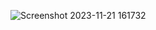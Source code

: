 ![Screenshot 2023-11-21 161732](https://github.com/pooja-skcet/React-727722EUCY030-cc-1-qn10/assets/151620542/888876c2-d7a5-43c5-a8f9-aec49c21573b)
